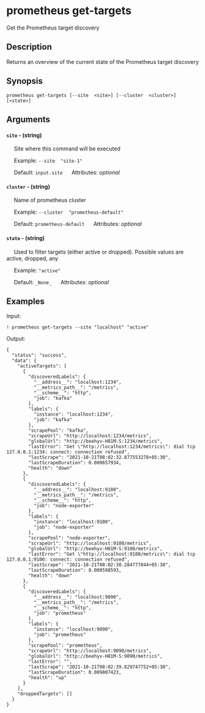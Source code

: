 # prometheus get-targets

Get the Prometheus target discovery

## Description

Returns an overview of the current state of the Prometheus target discovery

## Synopsis

`prometheus get-targets [--site  <site>] [--cluster  <cluster>] [<state>]`

## Arguments


#### `site` - (string)

&nbsp;&nbsp;&nbsp;&nbsp; Site where this command will be executed  

&nbsp;&nbsp;&nbsp;&nbsp; Example:  `--site  "site-1"`

&nbsp;&nbsp;&nbsp;&nbsp; Default: `input.site`
&nbsp;&nbsp;&nbsp;&nbsp; Attributes: _optional_  


#### `cluster` - (string)

&nbsp;&nbsp;&nbsp;&nbsp; Name of prometheus cluster  

&nbsp;&nbsp;&nbsp;&nbsp; Example:  `--cluster  "prometheus-default"`

&nbsp;&nbsp;&nbsp;&nbsp; Default: `prometheus-default`
&nbsp;&nbsp;&nbsp;&nbsp; Attributes: _optional_  


#### `state` - (string)

&nbsp;&nbsp;&nbsp;&nbsp; Used to filter targets (either active or dropped). Possible values are active, dropped, any  

&nbsp;&nbsp;&nbsp;&nbsp; Example:  `"active"`

&nbsp;&nbsp;&nbsp;&nbsp; Default: `_None_`
&nbsp;&nbsp;&nbsp;&nbsp; Attributes: _optional_  



## Examples

Input: 
```
! prometheus get-targets --site "localhost" "active"
```
Output: 
```
{
  "status": "success",
  "data": {
    "activeTargets": [
      {
        "discoveredLabels": {
          "__address__": "localhost:1234",
          "__metrics_path__": "/metrics",
          "__scheme__": "http",
          "job": "kafka"
        },
        "labels": {
          "instance": "localhost:1234",
          "job": "kafka"
        },
        "scrapePool": "kafka",
        "scrapeUrl": "http://localhost:1234/metrics",
        "globalUrl": "http://beehyv-H81M-S:1234/metrics",
        "lastError": "Get \"http://localhost:1234/metrics\": dial tcp 127.0.0.1:1234: connect: connection refused",
        "lastScrape": "2021-10-21T08:02:32.877553278+05:30",
        "lastScrapeDuration": 0.000657934,
        "health": "down"
      },
      {
        "discoveredLabels": {
          "__address__": "localhost:9100",
          "__metrics_path__": "/metrics",
          "__scheme__": "http",
          "job": "node-exporter"
        },
        "labels": {
          "instance": "localhost:9100",
          "job": "node-exporter"
        },
        "scrapePool": "node-exporter",
        "scrapeUrl": "http://localhost:9100/metrics",
        "globalUrl": "http://beehyv-H81M-S:9100/metrics",
        "lastError": "Get \"http://localhost:9100/metrics\": dial tcp 127.0.0.1:9100: connect: connection refused",
        "lastScrape": "2021-10-21T08:02:30.284777044+05:30",
        "lastScrapeDuration": 0.000598593,
        "health": "down"
      },
      {
        "discoveredLabels": {
          "__address__": "localhost:9090",
          "__metrics_path__": "/metrics",
          "__scheme__": "http",
          "job": "prometheus"
        },
        "labels": {
          "instance": "localhost:9090",
          "job": "prometheus"
        },
        "scrapePool": "prometheus",
        "scrapeUrl": "http://localhost:9090/metrics",
        "globalUrl": "http://beehyv-H81M-S:9090/metrics",
        "lastError": "",
        "lastScrape": "2021-10-21T08:02:39.829747752+05:30",
        "lastScrapeDuration": 0.009807423,
        "health": "up"
      }
    ],
    "droppedTargets": []
  }
}
```


